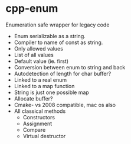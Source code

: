 # cpp-enum
Enumeration safe wrapper for legacy code

* Enum serializable as a string.
* Compiler to name of const as string.
* Only allowed values
* List of all values
* Default value (ie. first)
* Conversion between enum to string and back
* Autodetection of length for char buffer?
* Linked to a real enum
* Linked to a map function
* String is just one possible map
* Allocate buffer?
* Cmake- vs 2008 compatible, mac os also
* All classical methods
  * Constructors
  * Assignment
  * Compare
  * Virtual destructor
